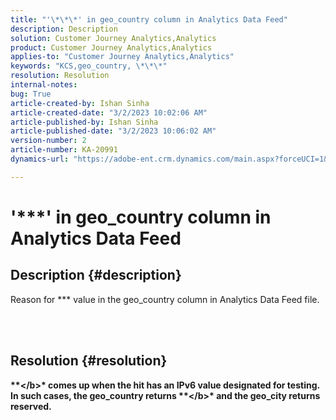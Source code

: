 ```yaml
---
title: "'\*\*\*' in geo_country column in Analytics Data Feed"
description: Description
solution: Customer Journey Analytics,Analytics
product: Customer Journey Analytics,Analytics
applies-to: "Customer Journey Analytics,Analytics"
keywords: "KCS,geo_country, \*\*\*"
resolution: Resolution
internal-notes: 
bug: True
article-created-by: Ishan Sinha
article-created-date: "3/2/2023 10:02:06 AM"
article-published-by: Ishan Sinha
article-published-date: "3/2/2023 10:06:02 AM"
version-number: 2
article-number: KA-20991
dynamics-url: "https://adobe-ent.crm.dynamics.com/main.aspx?forceUCI=1&pagetype=entityrecord&etn=knowledgearticle&id=0c34d748-e1b8-ed11-83fe-6045bd0065f9"

---
```

# '\*\*\*' in geo_country column in Analytics Data Feed

## Description {#description}

Reason for \*\*\* value in the geo_country column in Analytics Data Feed file.



<br> 

## Resolution {#resolution}

<b>\*\*\</b>* comes up when the hit has an IPv6 value designated for testing. In such cases, the geo_country returns <b>\*\*\</b>* and the geo_city returns <b>reserved</b>.
 